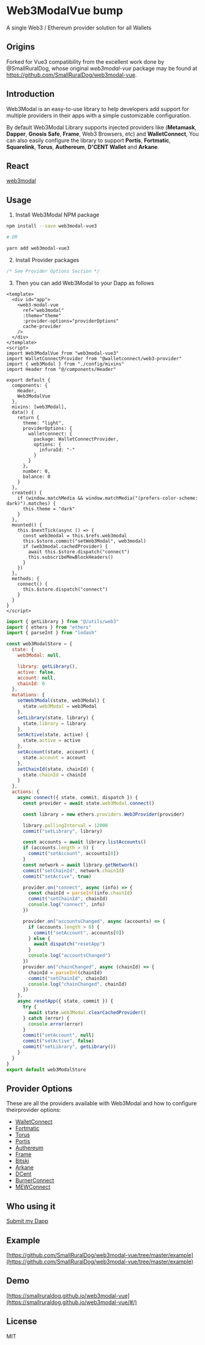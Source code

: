 # Web3ModalVue bump

A single Web3 / Ethereum provider solution for all Wallets

## Origins

Forked for Vue3 compatibility from the excellent work done by @SmallRuralDog, whose original
_web3modal-vue_ package may be found at https://github.com/SmallRuralDog/web3modal-vue.

## Introduction

Web3Modal is an easy-to-use library to help developers add support for multiple providers in their
apps with a simple customizable configuration.

By default Web3Modal Library supports injected providers like (**Metamask**, **Dapper**, **Gnosis
Safe**, **Frame**, Web3 Browsers, etc) and **WalletConnect**, You can also easily configure the
library to support **Portis**, **Fortmatic**, **Squarelink**, **Torus**, **Authereum**, **D'CENT
Wallet** and **Arkane**.

## React

[web3modal](https://github.com/Web3Modal/web3modal)

## Usage

1. Install Web3Modal NPM package

```bash
npm install --save web3modal-vue3

# OR

yarn add web3modal-vue3
```

2. Install Provider packages

```js
/* See Provider Options Section */
```

3. Then you can add Web3Modal to your Dapp as follows

```vue
<template>
  <div id="app">
    <web3-modal-vue
      ref="web3modal"
      :theme="theme"
      :provider-options="providerOptions"
      cache-provider
    />
  </div>
</template>
<script>
import Web3ModalVue from "web3modal-vue3"
import WalletConnectProvider from "@walletconnect/web3-provider"
import { web3Modal } from "./config/mixins"
import Header from "@/components/Header"

export default {
  components: {
    Header,
    Web3ModalVue
  },
  mixins: [web3Modal],
  data() {
    return {
      theme: "light",
      providerOptions: {
        walletconnect: {
          package: WalletConnectProvider,
          options: {
            infuraId: "-"
          }
        }
      },
      number: 0,
      balance: 0
    }
  },
  created() {
    if (window.matchMedia && window.matchMedia("(prefers-color-scheme: dark)").matches) {
      this.theme = "dark"
    }
  },
  mounted() {
    this.$nextTick(async () => {
      const web3modal = this.$refs.web3modal
      this.$store.commit("setWeb3Modal", web3modal)
      if (web3modal.cachedProvider) {
        await this.$store.dispatch("connect")
        this.subscribeMewBlockHeaders()
      }
    })
  },
  methods: {
    connect() {
      this.$store.dispatch("connect")
    }
  }
}
</script>
```

```js
import { getLibrary } from "@/utils/web3"
import { ethers } from "ethers"
import { parseInt } from "lodash"

const web3ModalStore = {
  state: {
    web3Modal: null,

    library: getLibrary(),
    active: false,
    account: null,
    chainId: 0
  },
  mutations: {
    setWeb3Modal(state, web3Modal) {
      state.web3Modal = web3Modal
    },
    setLibrary(state, library) {
      state.library = library
    },
    setActive(state, active) {
      state.active = active
    },
    setAccount(state, account) {
      state.account = account
    },
    setChainId(state, chainId) {
      state.chainId = chainId
    }
  },
  actions: {
    async connect({ state, commit, dispatch }) {
      const provider = await state.web3Modal.connect()

      const library = new ethers.providers.Web3Provider(provider)

      library.pollingInterval = 12000
      commit("setLibrary", library)

      const accounts = await library.listAccounts()
      if (accounts.length > 0) {
        commit("setAccount", accounts[0])
      }
      const network = await library.getNetwork()
      commit("setChainId", network.chainId)
      commit("setActive", true)

      provider.on("connect", async (info) => {
        const chainId = parseInt(info.chainId)
        commit("setChainId", chainId)
        console.log("connect", info)
      })

      provider.on("accountsChanged", async (accounts) => {
        if (accounts.length > 0) {
          commit("setAccount", accounts[0])
        } else {
          await dispatch("resetApp")
        }
        console.log("accountsChanged")
      })
      provider.on("chainChanged", async (chainId) => {
        chainId = parseInt(chainId)
        commit("setChainId", chainId)
        console.log("chainChanged", chainId)
      })
    },
    async resetApp({ state, commit }) {
      try {
        await state.web3Modal.clearCachedProvider()
      } catch (error) {
        console.error(error)
      }
      commit("setAccount", null)
      commit("setActive", false)
      commit("setLibrary", getLibrary())
    }
  }
}
export default web3ModalStore
```

## Provider Options

These are all the providers available with Web3Modal and how to configure theirprovider options:

- [WalletConnect](https://github.com/Web3Modal/web3modal/blob/master/docs/providers/walletconnect.md)
- [Fortmatic](https://github.com/Web3Modal/web3modal/blob/master/docs/providers/fortmatic.md)
- [Torus](https://github.com/Web3Modal/web3modal/blob/master/docs/providers/torus.md)
- [Portis](https://github.com/Web3Modal/web3modal/blob/master/docs/providers/portis.md)
- [Authereum](https://github.com/Web3Modal/web3modal/blob/master/docs/providers/authereum.md)
- [Frame](https://github.com/Web3Modal/web3modal/blob/master/docs/providers/frame.md)
- [Bitski](https://github.com/Web3Modal/web3modal/blob/master/docs/providers/bitski.md)
- [Arkane](https://github.com/Web3Modal/web3modal/blob/master/docs/providers/arkane.md)
- [DCent](https://github.com/Web3Modal/web3modal/blob/master/docs/providers/dcent.md)
- [BurnerConnect](https://github.com/Web3Modal/web3modal/blob/master/docs/providers/burnerconnect.md)
- [MEWConnect](https://github.com/Web3Modal/web3modal/blob/master/docs/providers/mewconnect.md)

## Who using it

[Submit my Dapp](https://github.com/SmallRuralDog/web3modal-vue/issues/1)

## Example

[https://github.com/SmallRuralDog/web3modal-vue/tree/master/example](https://github.com/SmallRuralDog/web3modal-vue/tree/master/example)

## Demo

[https://smallruraldog.github.io/web3modal-vue](https://smallruraldog.github.io/web3modal-vue/#/)

## License

MIT
